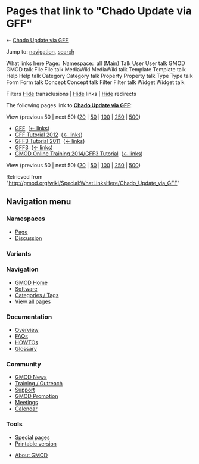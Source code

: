 <div id="mw-page-base" class="noprint">

</div>

<div id="mw-head-base" class="noprint">

</div>

<div id="content" class="mw-body" role="main">

<span id="top"></span>

<div id="mw-js-message" style="display:none;">

</div>



# <span dir="auto">Pages that link to "Chado Update via GFF"</span>

<div id="bodyContent">

<div id="contentSub">

← [Chado Update via
GFF](/wiki/Chado_Update_via_GFF "Chado Update via GFF")

</div>

<div id="jump-to-nav" class="mw-jump">

Jump to: [navigation](#mw-navigation), [search](#p-search)

</div>

<div id="mw-content-text">

What links here Page:  Namespace:  all (Main) Talk User User talk GMOD
GMOD talk File File talk MediaWiki MediaWiki talk Template Template talk
Help Help talk Category Category talk Property Property talk Type Type
talk Form Form talk Concept Concept talk Filter Filter talk Widget
Widget talk

Filters
[Hide](/mediawiki/index.php?title=Special:WhatLinksHere/Chado_Update_via_GFF&hidetrans=1 "Special:WhatLinksHere/Chado Update via GFF")
transclusions \|
[Hide](/mediawiki/index.php?title=Special:WhatLinksHere/Chado_Update_via_GFF&hidelinks=1 "Special:WhatLinksHere/Chado Update via GFF")
links \|
[Hide](/mediawiki/index.php?title=Special:WhatLinksHere/Chado_Update_via_GFF&hideredirs=1 "Special:WhatLinksHere/Chado Update via GFF")
redirects

The following pages link to **[Chado Update via
GFF](/wiki/Chado_Update_via_GFF "Chado Update via GFF")**:

View (previous 50 \| next 50)
([20](/mediawiki/index.php?title=Special:WhatLinksHere/Chado_Update_via_GFF&limit=20 "Special:WhatLinksHere/Chado Update via GFF")
\|
[50](/mediawiki/index.php?title=Special:WhatLinksHere/Chado_Update_via_GFF&limit=50 "Special:WhatLinksHere/Chado Update via GFF")
\|
[100](/mediawiki/index.php?title=Special:WhatLinksHere/Chado_Update_via_GFF&limit=100 "Special:WhatLinksHere/Chado Update via GFF")
\|
[250](/mediawiki/index.php?title=Special:WhatLinksHere/Chado_Update_via_GFF&limit=250 "Special:WhatLinksHere/Chado Update via GFF")
\|
[500](/mediawiki/index.php?title=Special:WhatLinksHere/Chado_Update_via_GFF&limit=500 "Special:WhatLinksHere/Chado Update via GFF"))

- [GFF](/wiki/GFF "GFF") ‎ <span class="mw-whatlinkshere-tools">([←
  links](/mediawiki/index.php?title=Special:WhatLinksHere&target=GFF "Special:WhatLinksHere"))</span>
- [GFF Tutorial 2012](/wiki/GFF_Tutorial_2012 "GFF Tutorial 2012") ‎
  <span class="mw-whatlinkshere-tools">([←
  links](/mediawiki/index.php?title=Special:WhatLinksHere&target=GFF+Tutorial+2012 "Special:WhatLinksHere"))</span>
- [GFF3 Tutorial 2011](/wiki/GFF3_Tutorial_2011 "GFF3 Tutorial 2011") ‎
  <span class="mw-whatlinkshere-tools">([←
  links](/mediawiki/index.php?title=Special:WhatLinksHere&target=GFF3+Tutorial+2011 "Special:WhatLinksHere"))</span>
- [GFF3](/wiki/GFF3 "GFF3") ‎ <span class="mw-whatlinkshere-tools">([←
  links](/mediawiki/index.php?title=Special:WhatLinksHere&target=GFF3 "Special:WhatLinksHere"))</span>
- [GMOD Online Training 2014/GFF3
  Tutorial](/wiki/GMOD_Online_Training_2014/GFF3_Tutorial "GMOD Online Training 2014/GFF3 Tutorial")
  ‎ <span class="mw-whatlinkshere-tools">([←
  links](/mediawiki/index.php?title=Special:WhatLinksHere&target=GMOD+Online+Training+2014%2FGFF3+Tutorial "Special:WhatLinksHere"))</span>

View (previous 50 \| next 50)
([20](/mediawiki/index.php?title=Special:WhatLinksHere/Chado_Update_via_GFF&limit=20 "Special:WhatLinksHere/Chado Update via GFF")
\|
[50](/mediawiki/index.php?title=Special:WhatLinksHere/Chado_Update_via_GFF&limit=50 "Special:WhatLinksHere/Chado Update via GFF")
\|
[100](/mediawiki/index.php?title=Special:WhatLinksHere/Chado_Update_via_GFF&limit=100 "Special:WhatLinksHere/Chado Update via GFF")
\|
[250](/mediawiki/index.php?title=Special:WhatLinksHere/Chado_Update_via_GFF&limit=250 "Special:WhatLinksHere/Chado Update via GFF")
\|
[500](/mediawiki/index.php?title=Special:WhatLinksHere/Chado_Update_via_GFF&limit=500 "Special:WhatLinksHere/Chado Update via GFF"))

</div>

<div class="printfooter">

Retrieved from
"<http://gmod.org/wiki/Special:WhatLinksHere/Chado_Update_via_GFF>"

</div>

<div id="catlinks" class="catlinks catlinks-allhidden">

</div>

<div class="visualClear">

</div>

</div>

</div>

<div id="mw-navigation">

## Navigation menu

<div id="mw-head">



<div id="left-navigation">

<div id="p-namespaces" class="vectorTabs" role="navigation"
aria-labelledby="p-namespaces-label">

### Namespaces

- <span id="ca-nstab-main"><a href="/wiki/Chado_Update_via_GFF" accesskey="c"
  title="View the content page [c]">Page</a></span>
- <span id="ca-talk"><a
  href="/mediawiki/index.php?title=Talk:Chado_Update_via_GFF&amp;action=edit&amp;redlink=1"
  accesskey="t"
  title="Discussion about the content page [t]">Discussion</a></span>

</div>

<div id="p-variants" class="vectorMenu emptyPortlet" role="navigation"
aria-labelledby="p-variants-label">

### 

### Variants[](#)

<div class="menu">

</div>

</div>

</div>





</div>

</div>

</div>

<div id="mw-panel">

<div id="p-logo" role="banner">

<a href="/wiki/Main_Page"
style="background-image: url(http://gmod.org/images/GMOD-cogs.png);"
title="Visit the main page"></a>

</div>

<div id="p-Navigation" class="portal" role="navigation"
aria-labelledby="p-Navigation-label">

### Navigation

<div class="body">

- <span id="n-GMOD-Home">[GMOD Home](/wiki/Main_Page)</span>
- <span id="n-Software">[Software](/wiki/GMOD_Components)</span>
- <span id="n-Categories-.2F-Tags">[Categories /
  Tags](/wiki/Categories)</span>
- <span id="n-View-all-pages">[View all
  pages](/wiki/Special:AllPages)</span>

</div>

</div>

<div id="p-Documentation" class="portal" role="navigation"
aria-labelledby="p-Documentation-label">

### Documentation

<div class="body">

- <span id="n-Overview">[Overview](/wiki/Overview)</span>
- <span id="n-FAQs">[FAQs](/wiki/Category:FAQ)</span>
- <span id="n-HOWTOs">[HOWTOs](/wiki/Category:HOWTO)</span>
- <span id="n-Glossary">[Glossary](/wiki/Glossary)</span>

</div>

</div>

<div id="p-Community" class="portal" role="navigation"
aria-labelledby="p-Community-label">

### Community

<div class="body">

- <span id="n-GMOD-News">[GMOD News](/wiki/GMOD_News)</span>
- <span id="n-Training-.2F-Outreach">[Training /
  Outreach](/wiki/Training_and_Outreach)</span>
- <span id="n-Support">[Support](/wiki/Support)</span>
- <span id="n-GMOD-Promotion">[GMOD
  Promotion](/wiki/GMOD_Promotion)</span>
- <span id="n-Meetings">[Meetings](/wiki/Meetings)</span>
- <span id="n-Calendar">[Calendar](/wiki/Calendar)</span>

</div>

</div>

<div id="p-tb" class="portal" role="navigation"
aria-labelledby="p-tb-label">

### Tools

<div class="body">

- <span id="t-specialpages"><a href="/wiki/Special:SpecialPages" accesskey="q"
  title="A list of all special pages [q]">Special pages</a></span>
- <span id="t-print"><a
  href="/mediawiki/index.php?title=Special:WhatLinksHere/Chado_Update_via_GFF&amp;printable=yes"
  rel="alternate" accesskey="p"
  title="Printable version of this page [p]">Printable version</a></span>

</div>

</div>

</div>

</div>

<div id="footer" role="contentinfo">

- <span id="footer-places-about">[About
  GMOD](/wiki/GMOD:About "GMOD:About")</span>

<!-- -->






</div>
